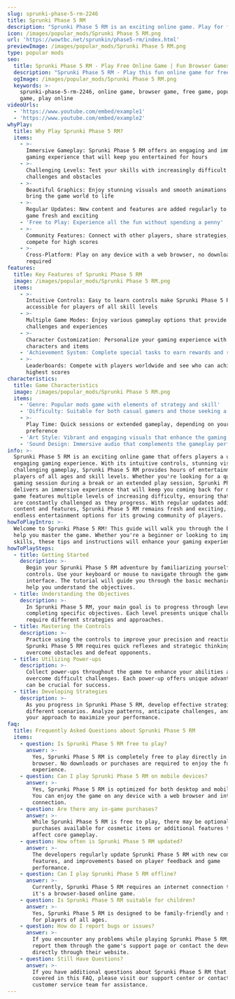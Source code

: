 ```yaml
---
slug: sprunki-phase-5-rm-2246
title: Sprunki Phase 5 RM
description: "Sprunki Phase 5 RM is an exciting online game. Play for free directly in your browser!"
icon: /images/popular_mods/Sprunki Phase 5 RM.png
url: 'https://wowtbc.net/sprunkin/phase5-rm/index.html'
previewImage: /images/popular_mods/Sprunki Phase 5 RM.png
type: popular mods
seo:
  title: Sprunki Phase 5 RM - Play Free Online Game | Fun Browser Games
  description: "Sprunki Phase 5 RM - Play this fun online game for free in your browser. No download required!"
  ogImage: /images/popular_mods/Sprunki Phase 5 RM.png
  keywords: >-
    sprunki-phase-5-rm-2246, online game, browser game, free game, popular mods
    game, play online
videoUrls:
  - 'https://www.youtube.com/embed/example1'
  - 'https://www.youtube.com/embed/example2'
whyPlay:
  title: Why Play Sprunki Phase 5 RM?
  items:
    - >-
      Immersive Gameplay: Sprunki Phase 5 RM offers an engaging and immersive
      gaming experience that will keep you entertained for hours
    - >-
      Challenging Levels: Test your skills with increasingly difficult
      challenges and obstacles
    - >-
      Beautiful Graphics: Enjoy stunning visuals and smooth animations that
      bring the game world to life
    - >-
      Regular Updates: New content and features are added regularly to keep the
      game fresh and exciting
    - 'Free to Play: Experience all the fun without spending a penny'
    - >-
      Community Features: Connect with other players, share strategies, and
      compete for high scores
    - >-
      Cross-Platform: Play on any device with a web browser, no downloads
      required
features:
  title: Key Features of Sprunki Phase 5 RM
  image: /images/popular_mods/Sprunki Phase 5 RM.png
  items:
    - >-
      Intuitive Controls: Easy to learn controls make Sprunki Phase 5 RM
      accessible for players of all skill levels
    - >-
      Multiple Game Modes: Enjoy various gameplay options that provide different
      challenges and experiences
    - >-
      Character Customization: Personalize your gaming experience with unique
      characters and items
    - 'Achievement System: Complete special tasks to earn rewards and recognition'
    - >-
      Leaderboards: Compete with players worldwide and see who can achieve the
      highest scores
characteristics:
  title: Game Characteristics
  image: /images/popular_mods/Sprunki Phase 5 RM.png
  items:
    - 'Genre: Popular mods game with elements of strategy and skill'
    - 'Difficulty: Suitable for both casual gamers and those seeking a challenge'
    - >-
      Play Time: Quick sessions or extended gameplay, depending on your
      preference
    - 'Art Style: Vibrant and engaging visuals that enhance the gaming experience'
    - 'Sound Design: Immersive audio that complements the gameplay perfectly'
info: >-
  Sprunki Phase 5 RM is an exciting online game that offers players a unique and
  engaging gaming experience. With its intuitive controls, stunning visuals, and
  challenging gameplay, Sprunki Phase 5 RM provides hours of entertainment for
  players of all ages and skill levels. Whether you're looking for a quick
  gaming session during a break or an extended play session, Sprunki Phase 5 RM
  delivers an immersive experience that will keep you coming back for more. The
  game features multiple levels of increasing difficulty, ensuring that players
  are constantly challenged as they progress. With regular updates adding new
  content and features, Sprunki Phase 5 RM remains fresh and exciting, providing
  endless entertainment options for its growing community of players.
howToPlayIntro: >-
  Welcome to Sprunki Phase 5 RM! This guide will walk you through the basics and
  help you master the game. Whether you're a beginner or looking to improve your
  skills, these tips and instructions will enhance your gaming experience.
howToPlaySteps:
  - title: Getting Started
    description: >-
      Begin your Sprunki Phase 5 RM adventure by familiarizing yourself with the
      controls. Use your keyboard or mouse to navigate through the game
      interface. The tutorial will guide you through the basic mechanics and
      help you understand the objectives.
  - title: Understanding the Objectives
    description: >-
      In Sprunki Phase 5 RM, your main goal is to progress through levels by
      completing specific objectives. Each level presents unique challenges that
      require different strategies and approaches.
  - title: Mastering the Controls
    description: >-
      Practice using the controls to improve your precision and reaction time.
      Sprunki Phase 5 RM requires quick reflexes and strategic thinking to
      overcome obstacles and defeat opponents.
  - title: Utilizing Power-ups
    description: >-
      Collect power-ups throughout the game to enhance your abilities and
      overcome difficult challenges. Each power-up offers unique advantages that
      can be crucial for success.
  - title: Developing Strategies
    description: >-
      As you progress in Sprunki Phase 5 RM, develop effective strategies for
      different scenarios. Analyze patterns, anticipate challenges, and adapt
      your approach to maximize your performance.
faq:
  title: Frequently Asked Questions about Sprunki Phase 5 RM
  items:
    - question: Is Sprunki Phase 5 RM free to play?
      answer: >-
        Yes, Sprunki Phase 5 RM is completely free to play directly in your web
        browser. No downloads or purchases are required to enjoy the full game
        experience.
    - question: Can I play Sprunki Phase 5 RM on mobile devices?
      answer: >-
        Yes, Sprunki Phase 5 RM is optimized for both desktop and mobile play.
        You can enjoy the game on any device with a web browser and internet
        connection.
    - question: Are there any in-game purchases?
      answer: >-
        While Sprunki Phase 5 RM is free to play, there may be optional in-game
        purchases available for cosmetic items or additional features that don't
        affect core gameplay.
    - question: How often is Sprunki Phase 5 RM updated?
      answer: >-
        The developers regularly update Sprunki Phase 5 RM with new content,
        features, and improvements based on player feedback and game
        performance.
    - question: Can I play Sprunki Phase 5 RM offline?
      answer: >-
        Currently, Sprunki Phase 5 RM requires an internet connection to play as
        it's a browser-based online game.
    - question: Is Sprunki Phase 5 RM suitable for children?
      answer: >-
        Yes, Sprunki Phase 5 RM is designed to be family-friendly and suitable
        for players of all ages.
    - question: How do I report bugs or issues?
      answer: >-
        If you encounter any problems while playing Sprunki Phase 5 RM, you can
        report them through the game's support page or contact the developers
        directly through their website.
    - question: Still Have Questions?
      answer: >-
        If you have additional questions about Sprunki Phase 5 RM that aren't
        covered in this FAQ, please visit our support center or contact our
        customer service team for assistance.
---
```


